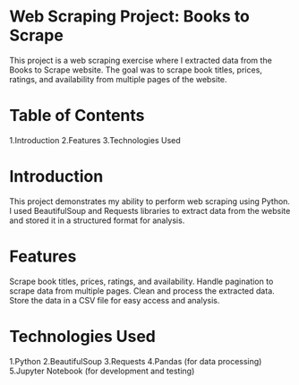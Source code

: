 # Web Scraping Project: Books to Scrape
This project is a web scraping exercise where I extracted data from the Books to Scrape website. The goal was to scrape book titles, prices, ratings, and availability from multiple pages of the website.

# Table of Contents
1.Introduction
2.Features
3.Technologies Used

# Introduction
This project demonstrates my ability to perform web scraping using Python. I used BeautifulSoup and Requests libraries to extract data from the website and stored it in a structured format for analysis.

# Features
Scrape book titles, prices, ratings, and availability.
Handle pagination to scrape data from multiple pages.
Clean and process the extracted data.
Store the data in a CSV file for easy access and analysis.
# Technologies Used
1.Python
2.BeautifulSoup
3.Requests
4.Pandas (for data processing)
5.Jupyter Notebook (for development and testing)
